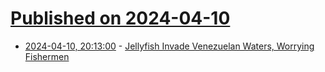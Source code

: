 # [Published on 2024-04-10](index.md)

* [2024-04-10, 20:13:00](https://soylentnews.org/article.pl?sid=24/04/09/1846223&from=rss) - [Jellyfish Invade Venezuelan Waters, Worrying Fishermen](https://soylentnews.org/article.pl?sid=24/04/09/1846223&from=rss)
